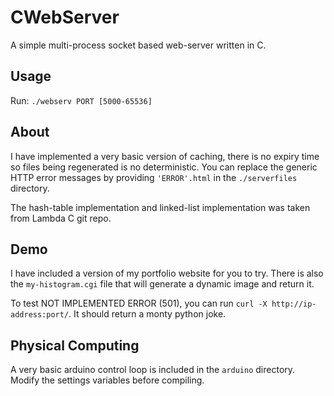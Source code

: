 # CWebServer

A simple multi-process socket based web-server written in C.

## Usage

Run: `./webserv PORT [5000-65536]`

## About

I have implemented a very basic version of caching, there is no expiry time so files being regenerated is no deterministic.
You can replace the generic HTTP error messages by providing `'ERROR'.html` in the `./serverfiles` directory.

The hash-table implementation and linked-list implementation was taken from Lambda C git repo.

## Demo

I have included a version of my portfolio website for you to try. There is also the `my-histogram.cgi` file that will generate a dynamic image and return it.

To test NOT IMPLEMENTED ERROR (501), you can run `curl -X http://ip-address:port/`. It should return a monty python joke.

## Physical Computing

A very basic arduino control loop is included in the `arduino` directory. Modify the settings variables before compiling.
